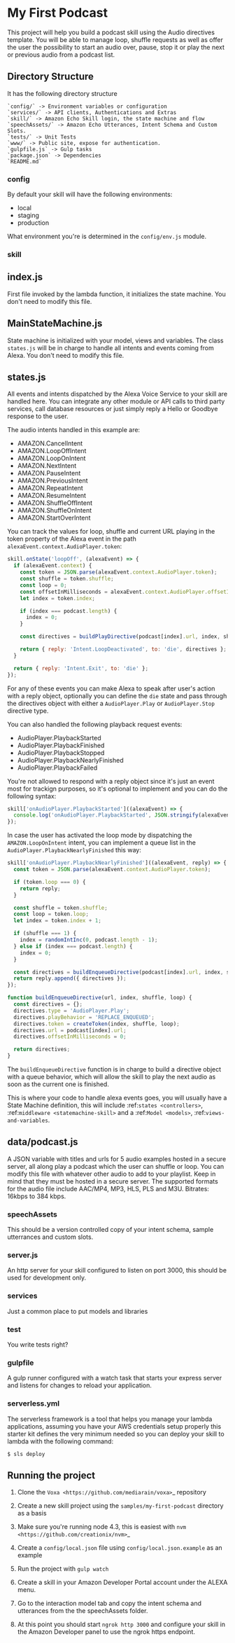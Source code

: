 My First Podcast
==================

This project will help you build a podcast skill using the Audio directives template. You will be able to manage loop, shuffle requests as well as offer the user the possibility to start an audio over, pause, stop it or play the next or previous audio from a podcast list.

Directory Structure
---------------------

It has the following directory structure


	`config/` -> Environment variables or configuration
	`services/` -> API clients, Authentications and Extras
	`skill/` -> Amazon Echo Skill login, the state machine and flow
	`speechAssets/` -> Amazon Echo Utterances, Intent Schema and Custom Slots.
	`tests/` -> Unit Tests
	`www/` -> Public site, expose for authentication.
	`gulpfile.js` -> Gulp tasks
	`package.json` -> Dependencies
	`README.md`


### config

By default your skill will have the following environments:

- local
- staging
- production

What environment you're is determined in the ``config/env.js`` module.

### skill

index.js
-----------------------
First file invoked by the lambda function, it initializes the state machine. You don't need to modify this file.


MainStateMachine.js
-----------------------
State machine is initialized with your model, views and variables. The class `states.js` will be in charge to handle all intents and events coming from Alexa. You don't need to modify this file.


states.js
-----------------------
All events and intents dispatched by the Alexa Voice Service to your skill are handled here. You can integrate any other module or API calls to third party services, call database resources or just simply reply a Hello or Goodbye response to the user.

The audio intents handled in this example are:

- AMAZON.CancelIntent
- AMAZON.LoopOffIntent
- AMAZON.LoopOnIntent
- AMAZON.NextIntent
- AMAZON.PauseIntent
- AMAZON.PreviousIntent
- AMAZON.RepeatIntent
- AMAZON.ResumeIntent
- AMAZON.ShuffleOffIntent
- AMAZON.ShuffleOnIntent
- AMAZON.StartOverIntent

You can track the values for loop, shuffle and current URL playing in the token property of the Alexa event in the path `alexaEvent.context.AudioPlayer.token`:

```javascript
skill.onState('loopOff', (alexaEvent) => {
  if (alexaEvent.context) {
    const token = JSON.parse(alexaEvent.context.AudioPlayer.token);
    const shuffle = token.shuffle;
    const loop = 0;
    const offsetInMilliseconds = alexaEvent.context.AudioPlayer.offsetInMilliseconds;
    let index = token.index;

    if (index === podcast.length) {
      index = 0;
    }

    const directives = buildPlayDirective(podcast[index].url, index, shuffle, loop, offsetInMilliseconds);

    return { reply: 'Intent.LoopDeactivated', to: 'die', directives };
  }

  return { reply: 'Intent.Exit', to: 'die' };
});
```

For any of these events you can make Alexa to speak after user's action with a reply object, optionally you can define the `die` state and pass through the directives object with either a `AudioPlayer.Play` or `AudioPlayer.Stop` directive type.

You can also handled the following playback request events:

- AudioPlayer.PlaybackStarted
- AudioPlayer.PlaybackFinished
- AudioPlayer.PlaybackStopped
- AudioPlayer.PlaybackNearlyFinished
- AudioPlayer.PlaybackFailed

You're not allowed to respond with a reply object since it's just an event most for trackign purposes, so it's optional to implement and you can do the following syntax:

```javascript
skill['onAudioPlayer.PlaybackStarted']((alexaEvent) => {
  console.log('onAudioPlayer.PlaybackStarted', JSON.stringify(alexaEvent, null, 2));
});
```

In case the user has activated the loop mode by dispatching the `AMAZON.LoopOnIntent` intent, you can implement a queue list in the `AudioPlayer.PlaybackNearlyFinished` this way:

```javascript
skill['onAudioPlayer.PlaybackNearlyFinished']((alexaEvent, reply) => {
  const token = JSON.parse(alexaEvent.context.AudioPlayer.token);

  if (token.loop === 0) {
    return reply;
  }

  const shuffle = token.shuffle;
  const loop = token.loop;
  let index = token.index + 1;

  if (shuffle === 1) {
    index = randomIntInc(0, podcast.length - 1);
  } else if (index === podcast.length) {
    index = 0;
  }

  const directives = buildEnqueueDirective(podcast[index].url, index, shuffle, loop);
  return reply.append({ directives });
});

function buildEnqueueDirective(url, index, shuffle, loop) {
  const directives = {};
  directives.type = 'AudioPlayer.Play';
  directives.playBehavior = 'REPLACE_ENQUEUED';
  directives.token = createToken(index, shuffle, loop);
  directives.url = podcast[index].url;
  directives.offsetInMilliseconds = 0;

  return directives;
}
```


The `buildEnqueueDirective` function is in charge to build a directive object with a queue behavior, which will allow the skill to play the next audio as soon as the current one is finished.

This is where your code to handle alexa events goes, you will usually have a State Machine definition, this will include :ref:`states <controllers>`, :ref:`middleware <statemachine-skill>` and a :ref:`Model <models>`, :ref:`views-and-variables`.


data/podcast.js
-----------------------

A JSON variable with titles and urls for 5 audio examples hosted in a secure server, all along play a podcast which the user can shuffle or loop. You can modify this file with whatever other audio to add to your playlist. Keep in mind that they must be hosted in a secure server. The supported formats for the audio file include AAC/MP4, MP3, HLS, PLS and M3U. Bitrates: 16kbps to 384 kbps.


### speechAssets

This should be a version controlled copy of your intent schema, sample utterrances and custom slots.

### server.js


An http server for your skill configured to listen on port 3000, this should be used for development only.

### services


Just a common place to put models and libraries

### test

You write tests right?

### gulpfile

A gulp runner configured with a watch task that starts your express server and listens for changes to reload your application.

### serverless.yml

The serverless framework is a tool that helps you manage your lambda applications, assuming you have your AWS credentials setup properly this starter kit defines the very minimum needed so you can deploy your skill to lambda with the following command:

    $ sls deploy

Running the project
---------------------

1. Clone the `Voxa <https://github.com/mediarain/voxa>`_ repository

2. Create a new skill project using the ``samples/my-first-podcast`` directory as a basis

3. Make sure you're running node 4.3, this is easiest with `nvm <https://github.com/creationix/nvm>`_

4. Create a ``config/local.json`` file using ``config/local.json.example`` as an example

5. Run the project with ``gulp watch``

6. Create a skill in your Amazon Developer Portal account under the ALEXA menu.

7. Go to the interaction model tab and copy the intent schema and utterances from the the speechAssets folder.

8. At this point you should start ``ngrok http 3000`` and configure your skill in the Amazon Developer panel to use the ngrok https endpoint.
